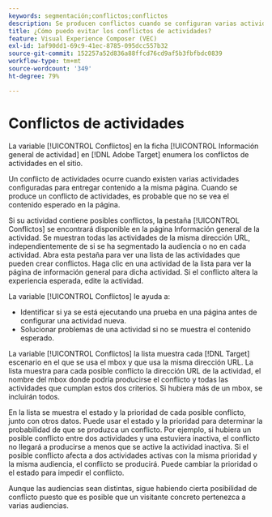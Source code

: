 ```yaml
---
keywords: segmentación;conflictos;conflictos
description: Se producen conflictos cuando se configuran varias actividades para entregar contenido en la misma página. Obtenga información sobre cómo evitar conflictos al utilizar Adobe Target.
title: ¿Cómo puedo evitar los conflictos de actividades?
feature: Visual Experience Composer (VEC)
exl-id: 1af90dd1-69c9-41ec-8785-095dcc557b32
source-git-commit: 152257a52d836a88ffcd76cd9af5b3fbfbdc0839
workflow-type: tm+mt
source-wordcount: '349'
ht-degree: 79%

---
```


# Conflictos de actividades

La variable [!UICONTROL Conflictos] en la ficha [!UICONTROL Información general de actividad] en [!DNL Adobe Target] enumera los conflictos de actividades en el sitio.

Un conflicto de actividades ocurre cuando existen varias actividades configuradas para entregar contenido a la misma página. Cuando se produce un conflicto de actividades, es probable que no se vea el contenido esperado en la página.

Si su actividad contiene posibles conflictos, la pestaña [!UICONTROL Conflictos] se encontrará disponible en la página Información general de la actividad. Se muestran todas las actividades de la misma dirección URL, independientemente de si se ha segmentado la audiencia o no en cada actividad. Abra esta pestaña para ver una lista de las actividades que pueden crear conflictos. Haga clic en una actividad de la lista para ver la página de información general para dicha actividad. Si el conflicto altera la experiencia esperada, edite la actividad.

La variable [!UICONTROL Conflictos] le ayuda a:

* Identificar si ya se está ejecutando una prueba en una página antes de configurar una actividad nueva.
* Solucionar problemas de una actividad si no se muestra el contenido esperado.

La variable [!UICONTROL Conflictos] la lista muestra cada [!DNL Target] escenario en el que se usa el mbox y que usa la misma dirección URL. La lista muestra para cada posible conflicto la dirección URL de la actividad, el nombre del mbox donde podría producirse el conflicto y todas las actividades que cumplan estos dos criterios. Si hubiera más de un mbox, se incluirán todos.

En la lista se muestra el estado y la prioridad de cada posible conflicto, junto con otros datos. Puede usar el estado y la prioridad para determinar la probabilidad de que se produzca un conflicto. Por ejemplo, si hubiera un posible conflicto entre dos actividades y una estuviera inactiva, el conflicto no llegará a producirse a menos que se active la actividad inactiva. Si el posible conflicto afecta a dos actividades activas con la misma prioridad y la misma audiencia, el conflicto se producirá. Puede cambiar la prioridad o el estado para impedir el conflicto.

Aunque las audiencias sean distintas, sigue habiendo cierta posibilidad de conflicto puesto que es posible que un visitante concreto pertenezca a varias audiencias.
